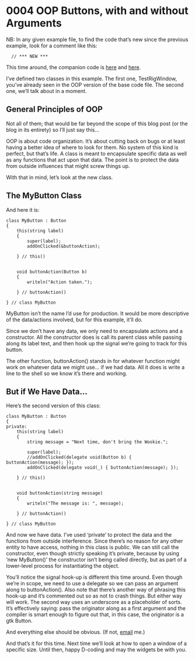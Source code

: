 # 0004 OOP Buttons, with and without Arguments

NB: In any given example file, to find the code that’s new since the previous example, look for a comment like this:

      // *** NEW ***

This time around, the companion code is [here]( https://github.com/rontarrant/gtkDcoding/blob/master/002_button/button_002_03_oop_noargs.d) and [here]( https://github.com/rontarrant/gtkDcoding/blob/master/002_button/button_002_04_oop_arg.d).

I’ve defined two classes in this example. The first one, TestRigWindow, you’ve already seen in the OOP version of the base code file. The second one, we’ll talk about in a moment.

## General Principles of OOP

Not all of them; that would be far beyond the scope of this blog post (or the blog in its entirety) so I’ll just say this…

OOP is about code organization. It’s about cutting back on bugs or at least having a better idea of where to look for them. No system of this kind is perfect, but that’s life. A class is meant to encapsulate specific data as well as any functions that act upon that data. The point is to protect the data from outside influences that might screw things up.

With that in mind, let’s look at the new class.

## The MyButton Class

And here it is:

	class MyButton : Button
	{
		this(string label)
		{
			super(label);
			addOnClicked(&buttonAction);
			
		} // this()
		
		
		void buttonAction(Button b)
		{
			writeln("Action taken.");
			
		} // buttonAction()
		
	} // class MyButton

MyButton isn’t the name I’d use for production. It would be more descriptive of the data/actions involved, but for this example, it’ll do.

Since we don’t have any data, we only need to encapsulate actions and a constructor. All the constructor does is call its parent class while passing along its label text, and then hook up the signal we’re going to track for this button.

The other function, buttonAction() stands in for whatever function might work on whatever data we might use… if we had data. All it does is write a line to the shell so we know it’s there and working.

## But if We Have Data…

Here’s the second version of this class:

	class MyButton : Button
	{
	private:
		this(string label)
		{
			string message = "Next time, don't bring the Wookie.";
			
			super(label);
			//addOnClicked(delegate void(Button b) { buttonAction(message); });
			addOnClicked(delegate void(_) { buttonAction(message); });
			
		} // this()
		
	
		void buttonAction(string message)
		{
			writeln("The message is: ", message);
			
		} // buttonAction()
		
	} // class MyButton

And now we have data. I’ve used ‘private’ to protect the data and the functions from outside interference. Since there’s no reason for any other entity to have access, nothing in this class is public. We can still call the constructor, even though strictly speaking it’s private, because by using ‘new MyButton()’ the constructor isn’t being called directly, but as part of a lower-level process for instantiating the object.

You’ll notice the signal hook-up is different this time around. Even though we’re in scope, we need to use a delegate so we can pass an argument along to buttonAction(). Also note that there’s another way of phrasing this hook-up and it’s commented out so as not to crash things. But either way will work. The second way uses an underscore as a placeholder of sorts. It’s effectively saying: pass the originator along as a first argument and the compiler is smart enough to figure out that, in this case, the originator is a gtk Button.

And everything else should be obvious. (If not, [email](mailto:gtkdcoding@gmail.com) me.)

And that’s it for this time. Next time we’ll look at how to open a window of a specific size. Until then, happy D-coding and may the widgets be with you.

